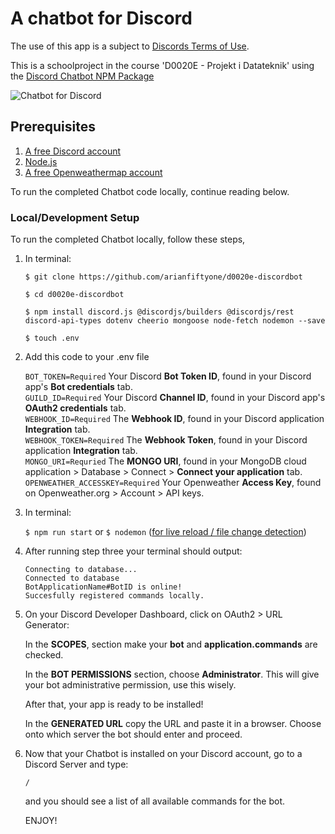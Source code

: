 # A chatbot for Discord

The use of this app is a subject to [Discords Terms of Use](https://discord.com/developers/docs/legal).

This is a schoolproject in the course 'D0020E - Projekt i Datateknik' using the [Discord Chatbot NPM Package](https://discord.js.org/#/)

![Chatbot for Discord](https://avatars.githubusercontent.com/u/26492485?s=200&v=4)

## Prerequisites
1. [A free Discord account](https://discord.com/developers)
3. [Node.js](https://nodejs.org/en/)
4. [A free Openweathermap account](https://openweathermap.org)


To run the completed Chatbot code locally, continue reading below.

### Local/Development Setup

To run the completed Chatbot locally, follow these steps,

1. In terminal:

   `$ git clone https://github.com/arianfiftyone/d0020e-discordbot`

   `$ cd d0020e-discordbot`

   `$ npm install discord.js @discordjs/builders @discordjs/rest discord-api-types dotenv cheerio mongoose node-fetch nodemon --save`

   `$ touch .env`
   
2. Add this code to your .env file

   `BOT_TOKEN=Required` Your Discord **Bot Token ID**, found in your Discord app's **Bot credentials** tab. <br />
   `GUILD_ID=Required` Your Discord **Channel ID**, found in your Discord app's **OAuth2 credentials** tab. <br />
   `WEBHOOK_ID=Required` The **Webhook ID**, found in your Discord application **Integration** tab. <br />
   `WEBHOOK_TOKEN=Required` The **Webhook Token**, found in your Discord application **Integration** tab. <br />
   `MONGO_URI=Requried` The **MONGO URI**, found in your MongoDB cloud application > Database > Connect > **Connect your application** tab. <br />
   `OPENWEATHER_ACCESSKEY=Required` Your Openweather **Access Key**, found on Openweather.org > Account > API keys. <br />
   
3. In terminal:

   `$ npm run start` or `$ nodemon` ([for live reload / file change detection](https://www.npmjs.com/package/nodemon))
  
4. After running step three your terminal should output:

   `Connecting to database...`<br />
   `Connected to database` <br />
   `BotApplicationName#BotID is online!`<br />
   `Succesfully registered commands locally.`<br />
  
5. On your Discord Developer Dashboard, click on OAuth2 > URL Generator:

   In the **SCOPES**, section make your **bot** and **application.commands** are checked. <br />
   
   In the **BOT PERMISSIONS** section, choose **Administrator**. This will give your bot administrative permission, use this wisely. 

   After that, your app is ready to be installed!
  
   In the **GENERATED URL** copy the URL and paste it in a browser. Choose onto which server the bot should enter and proceed.
     
6. Now that your Chatbot is installed on your Discord account, go to a Discord Server and type:

   `/`
   
   and you should see a list of all available commands for the bot.
   
   ENJOY!


